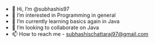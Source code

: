 - 👋 Hi, I’m @subhashis97
- 👀 I’m interested in Programming in general
- 🌱 I’m currently learning basics again in Java
- 💞️ I’m looking to collaborate on Java
- 📫 How to reach me - subhashischattaraj97@gmail.com

<!---
subhashis97/subhashis97 is a ✨ special ✨ repository because its `README.md` (this file) appears on your GitHub profile.
You can click the Preview link to take a look at your changes.
--->

